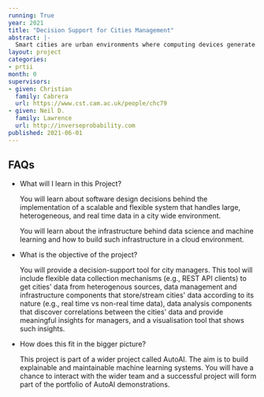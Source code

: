 ```yaml
---
running: True
year: 2021
title: "Decision Support for Cities Management"
abstract: |-
  Smart cities are urban environments where computing devices generate considerable amounts of heterogeneous data. Cities' authorities need sophisticated platforms to manage and analyse such data before using it. In this project you will provide a flexible, scalable, and real time decision-support tool for city managers. This tool will manage data from heterogeneous sources and provide meaningful insights to city managers to support their decisions. 
layout: project
categories:
- prtii
month: 0
supervisors:
- given: Christian
  family: Cabrera
  url: https://www.cst.cam.ac.uk/people/chc79
- given: Neil D.
  family: Lawrence
  url: http://inverseprobability.com
published: 2021-06-01
---
```


## FAQs

* What will I learn in this Project?

  You will learn about software design decisions behind the implementation of a scalable and flexible system that handles large, heterogeneous, and real time data in a city wide environment.
  
  You will learn about the infrastructure behind data science and machine learning and how to build such infrastructure in a cloud environment.
    
* What is the objective of the project?

  You will provide a decision-support tool for city managers. This tool will include flexible data collection mechanisms (e.g., REST API clients) to get cities' data from heterogenous sources, data management and infrastructure components that store/stream cities' data according to its nature (e.g., real time vs non-real time data), data analysis components that discover correlations between the cities' data and provide meaningful insights for managers, and a visualisation tool that shows such insights.
    
* How does this fit in the bigger picture?

  This project is part of a wider project called AutoAI. The aim is to build explainable and maintainable machine learning systems. You will have a chance to interact with the wider team and a successful project will form part of the portfolio of AutoAI demonstrations.

